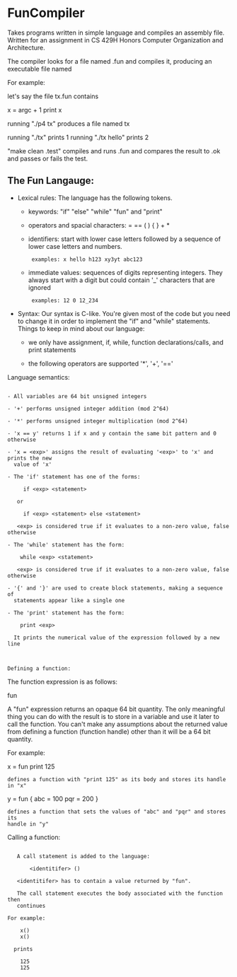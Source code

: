 # FunCompiler
Takes programs written in simple language and compiles an assembly file.
Written for an assignment in CS 429H Honors Computer Organization and Architecture.


The compiler looks for a file named <name>.fun and compiles it,
producing an executable file named <name>

For example:

let's say the file tx.fun contains

x = argc + 1
print x

running "./p4 tx" produces a file named tx

running "./tx" prints 1
running "./tx hello" prints 2

"make clean <name>.test" compiles and runs <name>.fun and compares the result to <name>.ok and passes or fails the test.

## The Fun Langauge:

- Lexical rules: The language has the following tokens.

  * keywords: "if" "else" "while" "fun" and "print"

  * operators and spacial characters: = == ( ) { } + *

  * identifiers: start with lower case letters followed by a sequence of
                 lower case letters and numbers.

         examples: x hello h123 xy3yt abc123

  * immediate values: sequences of digits representing integers. They always
                 start with a digit but could contain '_' characters that are
                 ignored

         examples: 12 0 12_234

- Syntax: Our syntax is C-like. You're given most of the code
  but you need to change it in order to implement the "if" and "while"
  statements. Things to keep in mind about our language:

  * we only have assignment, if, while, function declarations/calls, and print statements

  * the following operators are supported '*', '+', '=='

Language semantics:
~~~~~~~~~~~~~~~~~~~

- All variables are 64 bit unsigned integers

- '+' performs unsigned integer addition (mod 2^64)

- '*' performs unsigned integer multiplication (mod 2^64)

- 'x == y' returns 1 if x and y contain the same bit pattern and 0 otherwise

- 'x = <exp>' assigns the result of evaluating '<exp>' to 'x' and prints the new
  value of 'x'

- The 'if' statement has one of the forms:

     if <exp> <statement>
     
   or
 
     if <exp> <statement> else <statement>

   <exp> is considered true if it evaluates to a non-zero value, false otherwise

- The 'while' statement has the form:

    while <exp> <statement>

   <exp> is considered true if it evaluates to a non-zero value, false otherwise

- '{' and '}' are used to create block statements, making a sequence of
  statements appear like a single one

- The 'print' statement has the form:

    print <exp>

  It prints the numerical value of the expression followed by a new line



Defining a function:
~~~~~~~~~~~~~~~~~~~~

The function expression is as follows:

   fun <statement>

A "fun" expression returns an opaque 64 bit quantity. The only meaningful
thing you can do with the result is to store in a variable and use it later
to call the function. You can't make any assumptions about the returned value
from defining a function (function handle) other than it will be a 64 bit
quantity.

For example:

  x = fun print 125

    defines a function with "print 125" as its body and stores its handle in "x"

  y = fun {
        abc = 100
        pqr = 200
      }    

    defines a function that sets the values of "abc" and "pqr" and stores its
    handle in "y"

Calling a function:
~~~~~~~~~~~~~~~~~~~

   A call statement is added to the language:

       <identitifer> ()

   <identitifer> has to contain a value returned by "fun".

   The call statement executes the body associated with the function then
   continues

For example:

    x()
    x()

  prints

    125
    125